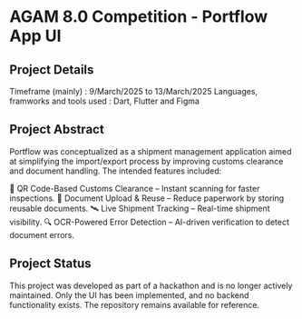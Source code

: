 # AGAM 8.0 Competition - Portflow App UI  

## Project Details  

Timeframe (mainly) : 9/March/2025 to 13/March/2025
Languages, framworks and tools used : Dart, Flutter and Figma  

## Project Abstract  

Portflow was conceptualized as a shipment management application aimed at simplifying the import/export process by improving customs clearance and document handling. The intended features included:

🚀 QR Code-Based Customs Clearance – Instant scanning for faster inspections.
📄 Document Upload & Reuse – Reduce paperwork by storing reusable documents.
🛰️ Live Shipment Tracking – Real-time shipment visibility.
🔍 OCR-Powered Error Detection – AI-driven verification to detect document errors.

## Project Status  

This project was developed as part of a hackathon and is no longer actively maintained. Only the UI has been implemented, and no backend functionality exists. The repository remains available for reference.  


